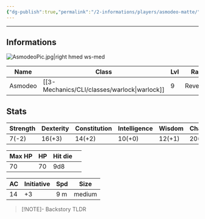 ```yaml
---
{"dg-publish":true,"permalink":"/2-informations/players/asmodeo-matte/","noteIcon":""}
---
```



---
## Informations

![AsmodeoPic.jpg|right hmed ws-med](/img/user/Assets/AsmodeoPic.jpg)

| Name    | Class       | Lvl | Race     | height | Gender | Align        | Background |     |
| ------- | ----------- | --- | -------- | ------ | ------ | ------------ | ---------- | --- |
| Asmodeo | [[3-Mechanics/CLI/classes/warlock\|warlock]] | 9   | Revenant | 1.88m  | Male   | Neutral Good | Noble      |     |


## Stats
| Strength | Dexterity | Constitution | Intelligence | Wisdom | Charisma |
| -------- | --------- | ------------ | ------------ | ------ | -------- |
| 7(-2)    | 16(+3)    | 14(+2)       | 10(+0)       | 12(+1) | 20(+5)   |


| Max HP | HP  | Hit die |     |
| ------ | --- | ------- | --- |
| 70     | 70  | 9d8     |     |

| AC  | Initiative | Spd | Size |
| ---- | ----- | --- | ---- |
|  14  |  +3  |  9 m  |  medium  |

> [!NOTE]- Backstory
> TLDR
